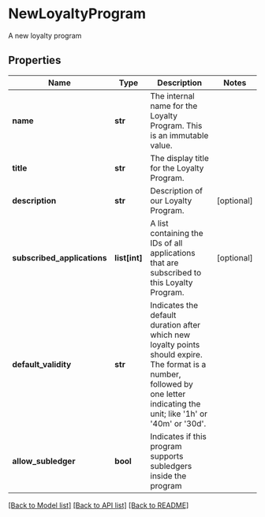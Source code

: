 # NewLoyaltyProgram

A new loyalty program
## Properties
Name | Type | Description | Notes
------------ | ------------- | ------------- | -------------
**name** | **str** | The internal name for the Loyalty Program. This is an immutable value. | 
**title** | **str** | The display title for the Loyalty Program. | 
**description** | **str** | Description of our Loyalty Program. | [optional] 
**subscribed_applications** | **list[int]** | A list containing the IDs of all applications that are subscribed to this Loyalty Program. | [optional] 
**default_validity** | **str** | Indicates the default duration after which new loyalty points should expire. The format is a number, followed by one letter indicating the unit; like &#39;1h&#39; or &#39;40m&#39; or &#39;30d&#39;. | 
**allow_subledger** | **bool** | Indicates if this program supports subledgers inside the program | 

[[Back to Model list]](../README.md#documentation-for-models) [[Back to API list]](../README.md#documentation-for-api-endpoints) [[Back to README]](../README.md)


